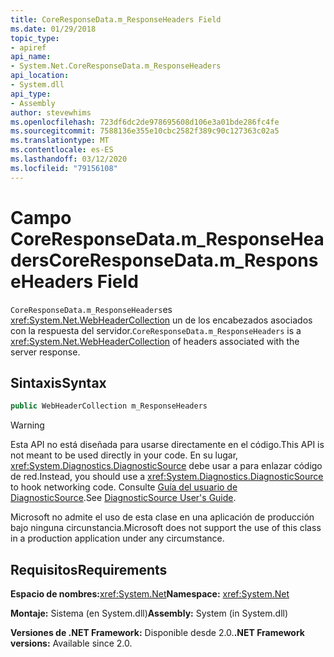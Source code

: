 ```yaml
---
title: CoreResponseData.m_ResponseHeaders Field
ms.date: 01/29/2018
topic_type:
- apiref
api_name:
- System.Net.CoreResponseData.m_ResponseHeaders
api_location:
- System.dll
api_type:
- Assembly
author: stevewhims
ms.openlocfilehash: 723df6dc2de978695608d106e3a01bde286fc4fe
ms.sourcegitcommit: 7588136e355e10cbc2582f389c90c127363c02a5
ms.translationtype: MT
ms.contentlocale: es-ES
ms.lasthandoff: 03/12/2020
ms.locfileid: "79156108"
---
```

# <a name="coreresponsedatam_responseheaders-field"></a><span data-ttu-id="30f98-102">Campo CoreResponseData.m\_ResponseHeaders</span><span class="sxs-lookup"><span data-stu-id="30f98-102">CoreResponseData.m\_ResponseHeaders Field</span></span>

<span data-ttu-id="30f98-103">`CoreResponseData.m_ResponseHeaders`es <xref:System.Net.WebHeaderCollection> un de los encabezados asociados con la respuesta del servidor.</span><span class="sxs-lookup"><span data-stu-id="30f98-103">`CoreResponseData.m_ResponseHeaders` is a <xref:System.Net.WebHeaderCollection> of headers associated with the server response.</span></span>

## <a name="syntax"></a><span data-ttu-id="30f98-104">Sintaxis</span><span class="sxs-lookup"><span data-stu-id="30f98-104">Syntax</span></span>
  
```csharp
public WebHeaderCollection m_ResponseHeaders
```

> [!WARNING]
> <span data-ttu-id="30f98-105">Esta API no está diseñada para usarse directamente en el código.</span><span class="sxs-lookup"><span data-stu-id="30f98-105">This API is not meant to be used directly in your code.</span></span> <span data-ttu-id="30f98-106">En su lugar, <xref:System.Diagnostics.DiagnosticSource> debe usar a para enlazar código de red.</span><span class="sxs-lookup"><span data-stu-id="30f98-106">Instead, you should use a <xref:System.Diagnostics.DiagnosticSource> to hook networking code.</span></span> <span data-ttu-id="30f98-107">Consulte [Guía del usuario de DiagnosticSource](https://github.com/dotnet/runtime/blob/master/src/libraries/System.Diagnostics.DiagnosticSource/src/DiagnosticSourceUsersGuide.md).</span><span class="sxs-lookup"><span data-stu-id="30f98-107">See [DiagnosticSource User's Guide](https://github.com/dotnet/runtime/blob/master/src/libraries/System.Diagnostics.DiagnosticSource/src/DiagnosticSourceUsersGuide.md).</span></span>
>
> <span data-ttu-id="30f98-108">Microsoft no admite el uso de esta clase en una aplicación de producción bajo ninguna circunstancia.</span><span class="sxs-lookup"><span data-stu-id="30f98-108">Microsoft does not support the use of this class in a production application under any circumstance.</span></span>

## <a name="requirements"></a><span data-ttu-id="30f98-109">Requisitos</span><span class="sxs-lookup"><span data-stu-id="30f98-109">Requirements</span></span>

<span data-ttu-id="30f98-110">**Espacio de nombres:**<xref:System.Net></span><span class="sxs-lookup"><span data-stu-id="30f98-110">**Namespace:** <xref:System.Net></span></span>

<span data-ttu-id="30f98-111">**Montaje:** Sistema (en System.dll)</span><span class="sxs-lookup"><span data-stu-id="30f98-111">**Assembly:** System (in System.dll)</span></span>

<span data-ttu-id="30f98-112">**Versiones de .NET Framework:** Disponible desde 2.0.</span><span class="sxs-lookup"><span data-stu-id="30f98-112">**.NET Framework versions:** Available since 2.0.</span></span>
